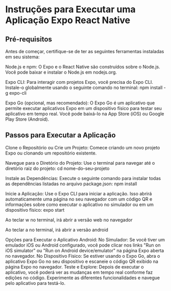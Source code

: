 # Instruções para Executar uma Aplicação Expo React Native

## Pré-requisitos
Antes de começar, certifique-se de ter as seguintes ferramentas instaladas em seu sistema:

Node.js e npm: O Expo e o React Native são construídos sobre o Node.js. Você pode baixar e instalar o Node.js em nodejs.org.

Expo CLI: Para interagir com projetos Expo, você precisa do Expo CLI. Instale-o globalmente usando o seguinte comando no terminal:
npm install -g expo-cli

Expo Go (opcional, mas recomendado): O Expo Go é um aplicativo que permite executar aplicativos Expo em um dispositivo físico para testar seu aplicativo em tempo real. Você pode baixá-lo na App Store (iOS) ou Google Play Store (Android).

## Passos para Executar a Aplicação
Clone o Repositório ou Crie um Projeto: Comece criando um novo projeto Expo ou clonando um repositório existente.

Navegue para o Diretório do Projeto: Use o terminal para navegar até o diretório raiz do projeto:
cd nome-do-seu-projeto

Instale as Dependências: Execute o seguinte comando para instalar todas as dependências listadas no arquivo package.json:
npm install

Inicie a Aplicação: Use o Expo CLI para iniciar a aplicação. Isso abrirá automaticamente uma página no seu navegador com um código QR e informações sobre como executar o aplicativo no simulador ou em um dispositivo físico:
expo start

Ao teclar w no terminal, irá abrir a versão web no navegador

Ao teclar a no terminal, irá abrir a versão android

Opções para Executar o Aplicativo Android:
No Simulador: Se você tiver um emulador iOS ou Android configurado, você pode clicar nos links "Run on iOS simulator" ou "Run on Android device/emulator" na página Expo aberta no navegador.
No Dispositivo Físico: Se estiver usando o Expo Go, abra o aplicativo Expo Go no seu dispositivo e escaneie o código QR exibido na página Expo no navegador.
Teste e Explore: Depois de executar o aplicativo, você poderá ver as mudanças em tempo real conforme faz edições no código. Experimente as diferentes funcionalidades e navegue pelo aplicativo para testá-lo.
